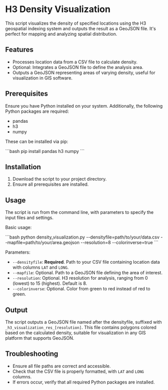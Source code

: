 # H3 Density Visualization

This script visualizes the density of specified locations using the H3 geospatial indexing system and outputs the result as a GeoJSON file. It's perfect for mapping and analyzing spatial distribution.

## Features

- Processes location data from a CSV file to calculate density.
- Optional: Integrates a GeoJSON file to define the analysis area.
- Outputs a GeoJSON representing areas of varying density, useful for visualization in GIS software.

## Prerequisites

Ensure you have Python installed on your system. Additionally, the following Python packages are required:

- pandas
- h3
- numpy

These can be installed via pip:

\```bash
pip install pandas h3 numpy
\```

## Installation

1. Download the script to your project directory.
2. Ensure all prerequisites are installed.

## Usage

The script is run from the command line, with parameters to specify the input files and settings.

Basic usage:

\```bash
python density_visualization.py --densityfile=path/to/your/data.csv --mapfile=path/to/your/area.geojson --resolution=8 --colorinverse=true
\```

Parameters:
- `--densityfile`: **Required**. Path to your CSV file containing location data with columns `LAT` and `LONG`.
- `--mapfile`: Optional. Path to a GeoJSON file defining the area of interest.
- `--resolution`: Optional. H3 resolution for analysis, ranging from 0 (lowest) to 15 (highest). Default is 8.
- `--colorinverse`: Optional. Color from green to red instead of red to green.


## Output

The script outputs a GeoJSON file named after the densityfile, suffixed with `_h3_visualization_res_[resolution]`. This file contains polygons colored based on the calculated density, suitable for visualization in any GIS platform that supports GeoJSON.

## Troubleshooting

- Ensure all file paths are correct and accessible.
- Check that the CSV file is properly formatted, with `LAT` and `LONG` columns.
- If errors occur, verify that all required Python packages are installed.

